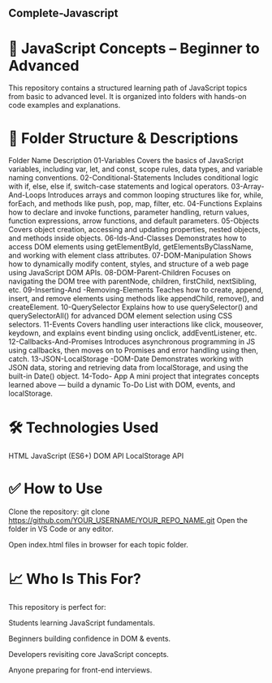 ## Complete-Javascript
# 📘 JavaScript Concepts – Beginner to Advanced
This repository contains a structured learning path of JavaScript topics from basic to advanced level. It is organized into folders with hands-on code examples and explanations.

# 📂 Folder Structure & Descriptions
Folder Name	Description
01-Variables	            Covers the basics of JavaScript variables, including var, let, and const, scope rules, data types, and variable naming conventions.
02-Conditional-Statements Includes conditional logic with if, else, else if, switch-case statements and logical operators.
03-Array-And-Loops	      Introduces arrays and common looping structures like for, while, forEach, and methods like push, pop, map, filter, etc.
04-Functions	            Explains how to declare and invoke functions, parameter handling, return values, function expressions, arrow functions, and default parameters.
05-Objects	              Covers object creation, accessing and updating properties, nested objects, and methods inside objects.
06-Ids-And-Classes	      Demonstrates how to access DOM elements using getElementById, getElementsByClassName, and working with element class attributes.
07-DOM-Manipulation	      Shows how to dynamically modify content, styles, and structure of a web page using JavaScript DOM APIs.
08-DOM-Parent-Children	  Focuses on navigating the DOM tree with parentNode, children, firstChild, nextSibling, etc.
09-Inserting-And
-Removing-Elements	      Teaches how to create, append, insert, and remove elements using methods like appendChild, remove(), and createElement.
10-QuerySelector	        Explains how to use querySelector() and querySelectorAll() for advanced DOM element selection using CSS selectors.
11-Events	                Covers handling user interactions like click, mouseover, keydown, and explains event binding using onclick, addEventListener, etc.
12-Callbacks-And-Promises	Introduces asynchronous programming in JS using callbacks, then moves on to Promises and error handling using then, catch.
13-JSON-LocalStorage
-DOM-Date	                Demonstrates working with JSON data, storing and retrieving data from localStorage, and using the built-in Date() object.
14-Todo-                  App	A mini project that integrates concepts learned above — build a dynamic To-Do List with DOM, events, and localStorage.

# 🛠 Technologies Used
HTML
JavaScript (ES6+)
DOM API
LocalStorage API

# ✅ How to Use
Clone the repository:
git clone https://github.com/YOUR_USERNAME/YOUR_REPO_NAME.git
Open the folder in VS Code or any editor.

Open index.html files in browser for each topic folder.

# 📈 Who Is This For?
This repository is perfect for:

Students learning JavaScript fundamentals.

Beginners building confidence in DOM & events.

Developers revisiting core JavaScript concepts.

Anyone preparing for front-end interviews.

